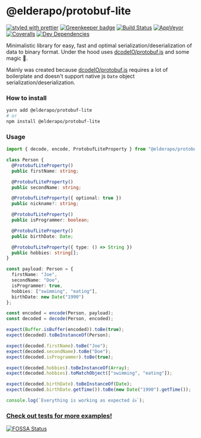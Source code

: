 # @elderapo/protobuf-lite

[![styled with prettier](https://img.shields.io/badge/styled_with-prettier-ff69b4.svg)](https://github.com/prettier/prettier)
[![Greenkeeper badge](https://badges.greenkeeper.io/elderapo/protobuf-lite.svg)](https://greenkeeper.io/)
[![Build Status](https://travis-ci.org/elderapo/protobuf-lite.svg?branch=master)](https://travis-ci.org/elderapo/protobuf-lite)
[![AppVeyor](https://ci.appveyor.com/api/projects/status/yusq4o62o5fdhwgs?svg=true)](https://ci.appveyor.com/project/elderapo/protobuf-lite)
[![Coveralls](https://img.shields.io/coveralls/elderapo/protobuf-lite.svg)](https://coveralls.io/github/elderapo/protobuf-lite)
[![Dev Dependencies](https://david-dm.org/elderapo/protobuf-lite/dev-status.svg)](https://david-dm.org/elderapo/protobuf-lite?type=dev)

Minimalistic library for easy, fast and optimal serialization/deserialization of data to binary format. Under the hood uses [dcodeIO/protobuf.js](https://github.com/dcodeIO/protobuf.js) and some magic 🧙.

Mainly was created because [dcodeIO/protobuf.js](https://github.com/dcodeIO/protobuf.js) requires a lot of boilerplate and doesn't support native js `Date` object serialization/deserialization.

### How to install

```bash
yarn add @elderapo/protobuf-lite
# or
npm install @elderapo/protobuf-lite
```

### Usage

```typescript
import { decode, encode, ProtobufLiteProperty } from "@elderapo/protobuf-lite";

class Person {
  @ProtobufLiteProperty()
  public firstName: string;

  @ProtobufLiteProperty()
  public secondName: string;

  @ProtobufLiteProperty({ optional: true })
  public nickname?: string;

  @ProtobufLiteProperty()
  public isProgrammer: boolean;

  @ProtobufLiteProperty()
  public birthDate: Date;

  @ProtobufLiteProperty({ type: () => String })
  public hobbies: string[];
}

const payload: Person = {
  firstName: "Joe",
  secondName: "Doe",
  isProgrammer: true,
  hobbies: ["swimming", "eating"],
  birthDate: new Date("1990")
};

const encoded = encode(Person, payload);
const decoded = decode(Person, encoded);

expect(Buffer.isBuffer(encoded)).toBe(true);
expect(decoded).toBeInstanceOf(Person);

expect(decoded.firstName).toBe("Joe");
expect(decoded.secondName).toBe("Doe");
expect(decoded.isProgrammer).toBe(true);

expect(decoded.hobbies).toBeInstanceOf(Array);
expect(decoded.hobbies).toMatchObject(["swimming", "eating"]);

expect(decoded.birthDate).toBeInstanceOf(Date);
expect(decoded.birthDate.getTime()).toBe(new Date("1990").getTime());

console.log(`Everything is working as expected 👍`);
```

### [Check out tests for more examples!](https://github.com/elderapo/protobuf-lite/tree/master/test)

[![FOSSA Status](https://app.fossa.io/api/projects/git%2Bgithub.com%2Felderapo%2Fprotobuf-lite.svg?type=large)](https://app.fossa.io/projects/git%2Bgithub.com%2Felderapo%2Fprotobuf-lite?ref=badge_large)
